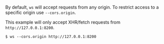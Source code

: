 By default, `ws` will accept requests from any origin. To restrict access to a specific origin use `--cors.origin`.

This example will only accept XHR/fetch requests from `http://127.0.0.1:8200`.

```
$ ws --cors.origin http://127.0.0.1:8200
```